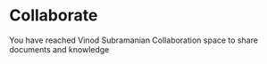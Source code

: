 # Collaborate
You have reached Vinod Subramanian Collaboration space to share documents and knowledge
